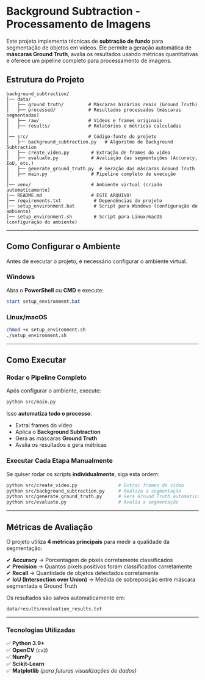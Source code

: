 # Background Subtraction - Processamento de Imagens

Este projeto implementa técnicas de **subtração de fundo** para segmentação de objetos em vídeos. Ele permite a geração automática de **máscaras Ground Truth**, avalia os resultados usando métricas quantitativas e oferece um pipeline completo para processamento de imagens.

## Estrutura do Projeto
```
background_subtraction/
│── data/
│   ├── ground_truth/         # Máscaras binárias reais (Ground Truth)
│   ├── processed/            # Resultados processados (máscaras segmentadas)
│   ├── raw/                  # Vídeos e frames originais
│   ├── results/              # Relatórios e métricas calculadas
│
│── src/                      # Código-fonte do projeto
│   ├── background_subtraction.py   # Algoritmo de Background Subtraction
│   ├── create_video.py        # Extração de frames do vídeo
│   ├── evaluate.py            # Avaliação das segmentações (Accuracy, IoU, etc.)
│   ├── generate_ground_truth.py  # Geração das máscaras Ground Truth
│   ├── main.py                # Pipeline completo de execução
│
│── venv/                      # Ambiente virtual (criado automaticamente)
│── README.md                  # ESTE ARQUIVO!
│── requirements.txt            # Dependências do projeto
│── setup_environment.bat       # Script para Windows (configuração do ambiente)
│── setup_environment.sh        # Script para Linux/macOS (configuração do ambiente)
```

---

## **Como Configurar o Ambiente**

Antes de executar o projeto, é necessário configurar o ambiente virtual.

### **Windows**
Abra o **PowerShell** ou **CMD** e execute:
```powershell
start setup_environment.bat
```

### **Linux/macOS**
```bash
chmod +x setup_environment.sh
./setup_environment.sh
```

---

## **Como Executar**

### **Rodar o Pipeline Completo**
Após configurar o ambiente, execute:
```bash
python src/main.py
```
Isso **automatiza todo o processo**:
- Extrai frames do vídeo
- Aplica o **Background Subtraction**
- Gera as máscaras **Ground Truth**
- Avalia os resultados e gera métricas

### **Executar Cada Etapa Manualmente**
Se quiser rodar os scripts **individualmente**, siga esta ordem:

```bash
python src/create_video.py               # Extrai frames do vídeo
python src/background_subtraction.py     # Realiza a segmentação
python src/generate_ground_truth.py      # Gera Ground Truth automaticamente
python src/evaluate.py                   # Avalia a segmentação
```

---

## **Métricas de Avaliação**
O projeto utiliza **4 métricas principais** para medir a qualidade da segmentação:

✔ **Accuracy** → Porcentagem de pixels corretamente classificados  
✔ **Precision** → Quantos pixels positivos foram classificados corretamente  
✔ **Recall** → Quantidade de objetos detectados corretamente  
✔ **IoU (Intersection over Union)** → Medida de sobreposição entre máscara segmentada e Ground Truth  

Os resultados são salvos automaticamente em:
```
data/results/evaluation_results.txt
```

---

### **Tecnologias Utilizadas**
✅ **Python 3.9+**  
✅ **OpenCV** (`cv2`)  
✅ **NumPy**  
✅ **Scikit-Learn**  
✅ **Matplotlib** *(para futuras visualizações de dados)*


